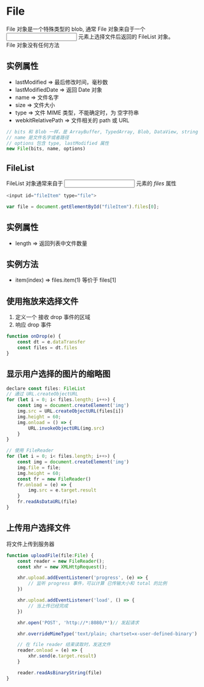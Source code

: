# File
File 对象是一个特殊类型的 blob, 通常 File 对象来自于一个 *<input>* 元素上选择文件后返回的 FileList 对象。  
File 对象没有任何方法

## 实例属性
* lastModified => 最后修改时间，毫秒数
* lastModifiedDate => 返回 Date 对象
* name => 文件名字
* size => 文件大小
* type => 文件 MIME 类型，不能确定时，为 空字符串
* webkitRelativePath => 文件相关的 path 或 URL

```js
// bits 和 Blob 一样，是 ArrayBuffer, TypedArray, Blob, DataView, string 的组合
// name 是文件名字或者路径
// options 包含 type, lastModified 属性
new File(bits, name, options)
```

## FileList
FileList 对象通常来自于 *<input>* 元素的 *files* 属性
```js
<input id="fileItem" type="file">

var file = document.getElementById("fileItem").files[0];
```
## 实例属性
* length => 返回列表中文件数量
## 实例方法
* item(index) => files.item(1) 等价于 files[1]

## 使用拖放来选择文件
1. 定义一个 接收 drop 事件的区域
2. 响应 drop 事件
```js
function onDrop(e) {
    const dt = e.dataTransfer
    const files = dt.files
}
```

## 显示用户选择的图片的缩略图
```js
declare const files: FileList
// 通过 URL.createObjectURL
for (let i = 0; i< files.length; i++>) {
    const img = document.createElement('img')
    img.src = URL.createObjectURL(files[i])
    img.height = 60;
    img.onload = () => {
        URL.invokeObjectURL(img.src)
    }
}

// 使用 FileReader
for (let i = 0; i< files.length; i++>) {
    const img = document.createElement('img')
    img.file = file;
    img.height = 60;
    const fr = new FileReader()
    fr.onload = (e) => {
        img.src = e.target.result
    }
    fr.readAsDataURL(file)
}
```

## 上传用户选择文件
将文件上传到服务器
```js
function uploadFile(file:File) {
    const reader = new FileReader();
    const xhr = new XMLHttpRequest();

    xhr.upload.addEventListener('progress', (e) => {
        // 监听 progress 事件，可以计算 已传输大小和 total 的比例
    })

    xhr.upload.addEventListener('load', () => {
        // 当上传已经完成
    })

    xhr.open('POST', 'http://*:8080/*')// 发起请求

    xhr.overrideMimeType('text/plain; chartset=x-user-defined-binary')

    // 在 file reader 结束读取时，发送文件
    reader.onload = (e) => {
        xhr.send(e.target.result)
    }

    reader.readAsBinaryString(file)
}
```